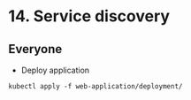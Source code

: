# 14. Service discovery

## Everyone

* Deploy application
```
kubectl apply -f web-application/deployment/
```
